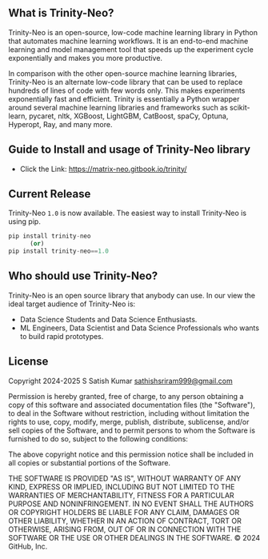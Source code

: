 

## What is Trinity-Neo?
Trinity-Neo is an open-source, low-code machine learning library in Python that automates machine learning workflows. It is an end-to-end machine learning and model management tool that speeds up the experiment cycle exponentially and makes you more productive.

In comparison with the other open-source machine learning libraries, Trinity-Neo is an alternate low-code library that can be used to replace hundreds of lines of code with few words only. This makes experiments exponentially fast and efficient. Trinity is essentially a Python wrapper around several machine learning libraries and frameworks such as scikit-learn, pycaret, nltk, XGBoost, LightGBM, CatBoost, spaCy, Optuna, Hyperopt, Ray, and many more. 


## Guide to Install and usage of Trinity-Neo library

- Click the Link: https://matrix-neo.gitbook.io/trinity/


## Current Release
Trinity-Neo `1.0` is now available. The easiest way to install Trinity-Neo is using pip. 

```python
pip install trinity-neo
      (or)
pip install trinity-neo==1.0
```


## Who should use Trinity-Neo?
Trinity-Neo is an open source library that anybody can use. In our view the ideal target audience of Trinity-Neo is: <br />

- Data Science Students and Data Science Enthusiasts.
- ML Engineers, Data Scientist and Data Science Professionals who wants to build rapid prototypes.


## License

Copyright 2024-2025 S Satish Kumar  <sathishsriram999@gmail.com>

Permission is hereby granted, free of charge, to any person obtaining a copy of this software and associated documentation files (the "Software"), to deal in the Software without restriction, including without limitation the rights to use, copy, modify, merge, publish, distribute, sublicense, and/or sell copies of the Software, and to permit persons to whom the Software is furnished to do so, subject to the following conditions:

The above copyright notice and this permission notice shall be included in all copies or substantial portions of the Software.

THE SOFTWARE IS PROVIDED "AS IS", WITHOUT WARRANTY OF ANY KIND, EXPRESS OR IMPLIED, INCLUDING BUT NOT LIMITED TO THE WARRANTIES OF MERCHANTABILITY, FITNESS FOR A PARTICULAR PURPOSE AND NONINFRINGEMENT. IN NO EVENT SHALL THE AUTHORS OR COPYRIGHT HOLDERS BE LIABLE FOR ANY CLAIM, DAMAGES OR OTHER LIABILITY, WHETHER IN AN ACTION OF CONTRACT, TORT OR OTHERWISE, ARISING FROM, OUT OF OR IN CONNECTION WITH THE SOFTWARE OR THE USE OR OTHER DEALINGS IN THE SOFTWARE.
© 2024 GitHub, Inc.